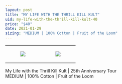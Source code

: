 ```yaml
---
layout: post
title: "MY LIFE WITH THE THRILL KILL KULT"
uid: my-life-with-the-thrill-kill-kult-40
price: "$40"
date: 2021-01-29
sizing: "MEDIUM | 100% Cotton | Fruit of the Loom"
---
```




<table style="width:100%;"><tr><td style="vertical-align:top;">
      <figure class="tmblr-full" data-orig-height="2048" data-orig-width="1365" data-orig-src="https://concertshirts.netlify.app/shirts/0513/0513-01.jpg"><img src="https://64.media.tumblr.com/129146ce5c8de9ccaa19bc355178b9e4/e71f6bee9db676f3-af/s540x810/709645ed53894375cab3f81194ca0a63ea8bc9c5.jpg" data-orig-height="2048" data-orig-width="1365" data-orig-src="https://concertshirts.netlify.app/shirts/0513/0513-01.jpg"/></figure></td>
    <td style="vertical-align:top;">
      <figure class="tmblr-full" data-orig-height="2048" data-orig-width="1365" data-orig-src="https://concertshirts.netlify.app/shirts/0513/0513-02.jpg"><img src="https://64.media.tumblr.com/2f097a1db724b1217c829eb7e6f67f29/e71f6bee9db676f3-ec/s540x810/f4e46acae2c55b19077f4d1470c2e27d62549ca2.jpg" data-orig-height="2048" data-orig-width="1365" data-orig-src="https://concertshirts.netlify.app/shirts/0513/0513-02.jpg"/></figure></td>
  </tr></table><p>
  My Life with the Thrill Kill Kult | 25th Anniversary Tour<br/>MEDIUM | 100% Cotton | Fruit of the Loom
</p>
